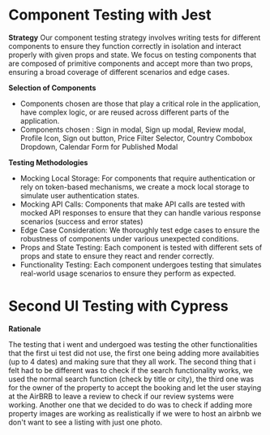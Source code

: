 <h1>Component Testing with Jest</h1>

**Strategy**
Our component testing strategy involves writing tests for different components to ensure they function correctly in isolation and interact properly with given props and state. We focus on testing components that are composed of primitive components and accept more than two props, ensuring a broad coverage of different scenarios and edge cases.

**Selection of Components**
- Components chosen are those that play a critical role in the application, have complex logic, or are reused across different parts of the application.
- Components chosen : Sign in modal, Sign up modal, Review modal, Profile Icon, Sign out button, Price Filter Selector, Country Combobox Dropdown, Calendar Form for Published Modal

**Testing Methodologies**
- Mocking Local Storage: For components that require authentication or rely on token-based mechanisms, we create a mock local storage to simulate user authentication states.
- Mocking API Calls: Components that make API calls are tested with mocked API responses to ensure that they can handle various response scenarios (success and error states)
- Edge Case Consideration: We thoroughly test edge cases to ensure the robustness of components under various unexpected conditions.
- Props and State Testing: Each component is tested with different sets of props and state to ensure they react and render correctly.
- Functionality Testing: Each component undergoes testing that simulates real-world usage scenarios to ensure they perform as expected.

<h1>Second UI Testing with Cypress</h1>

**Rationale**

The testing that i went and undergoed was testing the other functionalities that the first ui test did not use, the first one being adding more availabities (up to 4 dates) and making sure that they all work. The second thing that i felt had to be different was to check if the search functionality works, we used the normal search function (check by title or city), the third one was for the owner of the property to accept the booking and let the user staying at the AirBRB to leave a review to check if our review systems were working. Another one that we decided to do was to check if adding more property images are working as realistically if we were to host an airbnb we don't want to see a listing with just one photo.
